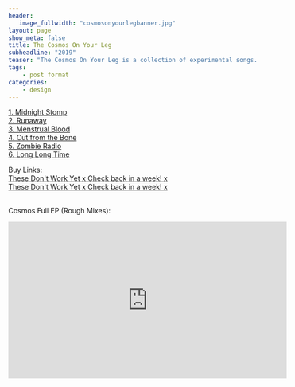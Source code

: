```yaml
---
header:
   image_fullwidth: "cosmosonyourlegbanner.jpg"
layout: page
show_meta: false
title: The Cosmos On Your Leg
subheadline: "2019"
teaser: "The Cosmos On Your Leg is a collection of experimental songs. The oldest one took nine years to complete to Sam's satisfaction. If your wondering, the Cosmos is a Bruise x"
tags:
    - post format
categories:
    - design 
---
```

<!--more-->
 <a href="https://longhairedmusic.bandcamp.com/album/the-wish">1. Midnight Stomp</a><br>
 <a href="https://youtu.be/yDRvgxD2JyI">2. Runaway</a><br>
 <a href="https://longhairedmusic.bandcamp.com/album/the-wish">3. Menstrual Blood</a><br>
 <a href="https://youtu.be/Tmn6Moxiw5M">4. Cut from the Bone</a><br>
 <a href="https://youtu.be/padIFy7WP5k">5. Zombie Radio</a><br>
  <a href="https://youtu.be/padIFy7WP5k">6. Long Long Time</a><br>

Buy Links:<br>
  <a href="https://longhairedmusic.bandcamp.com/album/the-wish">These Don't Work Yet x Check back in a week! x</a><br>
  <a href="https://itunes.apple.com/us/album/the-wish-ep/id688008076">These Don't Work Yet x Check back in a week! x</a><br><br>
 
Cosmos Full EP (Rough Mixes):<br>
  <iframe width="560" height="315" src="https://www.youtube.com/embed/YC8jQSkqqTo" frameborder="0" allowfullscreen></iframe><br> 
 

